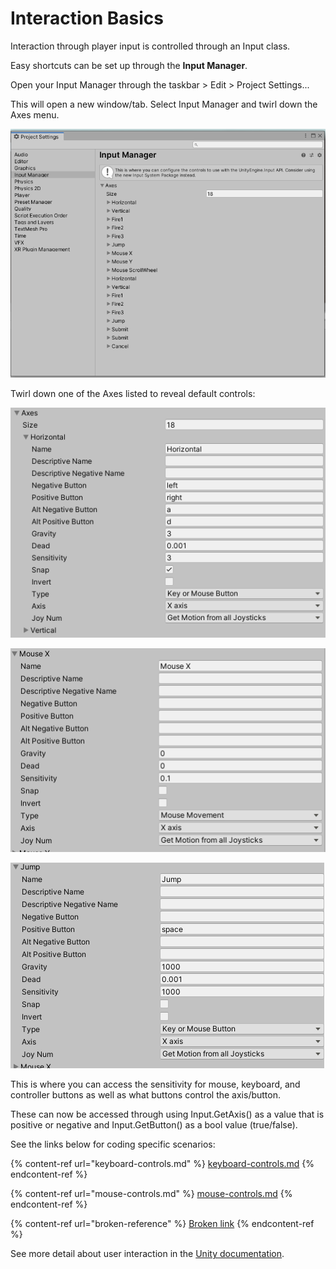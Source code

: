 # Interaction Basics

Interaction through player input is controlled through an Input class.

Easy shortcuts can be set up through the **Input Manager**.

Open your Input Manager through the taskbar > Edit > Project Settings...

This will open a new window/tab. Select Input Manager and twirl down the Axes menu.

![](<../.gitbook/assets/image (153).png>)

Twirl down one of the Axes listed to reveal default controls:

![Default settings for the Horizontal axis (for Keyboard)](<../.gitbook/assets/image (154).png>)

![Default settings for the Mouse X axis (for Mouse control)](<../.gitbook/assets/image (156).png>)

![Default settings for the Jump button (for Keyboard)](<../.gitbook/assets/image (155).png>)

This is where you can access the sensitivity for mouse, keyboard, and controller buttons as well as what buttons control the axis/button.

These can now be accessed through using Input.GetAxis() as a value that is positive or negative and Input.GetButton() as a bool value (true/false).

See the links below for coding specific scenarios:

{% content-ref url="keyboard-controls.md" %}
[keyboard-controls.md](keyboard-controls.md)
{% endcontent-ref %}

{% content-ref url="mouse-controls.md" %}
[mouse-controls.md](mouse-controls.md)
{% endcontent-ref %}

{% content-ref url="broken-reference" %}
[Broken link](broken-reference)
{% endcontent-ref %}

See more detail about user interaction in the [Unity documentation](https://docs.unity3d.com/Manual/Input.html).

